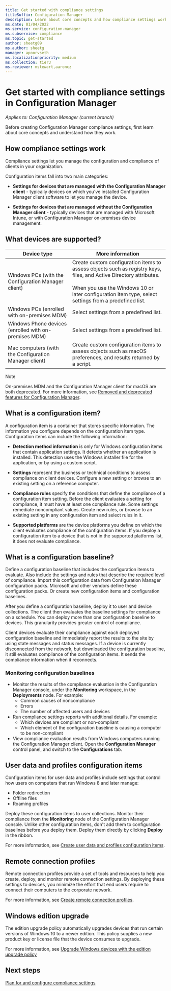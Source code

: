 ```yaml
---
title: Get started with compliance settings
titleSuffix: Configuration Manager
description: Learn about core concepts and how compliance settings work
ms.date: 01/04/2022
ms.service: configuration-manager
ms.subservice: compliance
ms.topic: get-started
author: sheetg09
ms.author: sheetg
manager: apoorvseth
ms.localizationpriority: medium
ms.collection: tier3
ms.reviewer: mstewart,aaroncz 
---
```


# Get started with compliance settings in Configuration Manager

*Applies to: Configuration Manager (current branch)*

Before creating Configuration Manager compliance settings, first learn about core concepts and understand how they work.  

## How compliance settings work

Compliance settings let you manage the configuration and compliance of clients in your organization.  

Configuration items fall into two main categories:  

- **Settings for devices that are managed with the Configuration Manager client** - typically devices on which you've installed Configuration Manager client software to let you manage the device.  

- **Settings for devices that are managed without the Configuration Manager client** - typically devices that are managed with Microsoft Intune, or with Configuration Manager on-premises device management.  

## What devices are supported?  

| Device type | More information |  
|------------|----------------------|  
| Windows PCs (with the Configuration Manager client) | Create custom configuration items to assess objects such as registry keys, files, and Active Directory attributes.<br /><br /> When you use the Windows 10 or later configuration item type, select settings from a predefined list. |  
| Windows PCs (enrolled with on-premises MDM) | Select settings from a predefined list. |  
| Windows Phone devices (enrolled with on-premises MDM) | Select settings from a predefined list. |  
| Mac computers (with the Configuration Manager client) | Create custom configuration items to assess objects such as macOS preferences, and results returned by a script. |  

> [!NOTE]
> On-premises MDM and the Configuration Manager client for macOS are both deprecated. For more information, see [Removed and deprecated features for Configuration Manager](../../core/plan-design/changes/deprecated/removed-and-deprecated-cmfeatures.md).<!-- 12454901,12927803 -->

## What is a configuration item?

A configuration item is a container that stores specific information. The information you configure depends on the configuration item type. Configuration items can include the following information:

- **Detection method information** is only for Windows configuration items that contain application settings. It detects whether an application is installed. This detection uses the Windows installer file for the application, or by using a custom script.  

- **Settings** represent the business or technical conditions to assess compliance on client devices. Configure a new setting or browse to an existing setting on a reference computer.  

- **Compliance rules** specify the conditions that define the compliance of a configuration item setting. Before the client evaluates a setting for compliance, it must have at least one compliance rule. Some settings remediate noncompliant values. Create new rules, or browse to an existing setting in any configuration item and select rules in it.  

- **Supported platforms** are the device platforms you define on which the client evaluates compliance of the configuration items. If you deploy a configuration item to a device that is not in the supported platforms list, it does not evaluate compliance.  

## What is a configuration baseline?

Define a configuration baseline that includes the configuration items to evaluate. Also include the settings and rules that describe the required level of compliance. Import this configuration data from Configuration Manager configuration packs. Microsoft and other vendors define these configuration packs. Or create new configuration items and configuration baselines.  

After you define a configuration baseline, deploy it to user and device collections. The client then evaluates the baseline settings for compliance on a schedule. You can deploy more than one configuration baseline to devices. This granularity provides greater control of compliance. 

Client devices evaluate their compliance against each deployed configuration baseline and immediately report the results to the site by using state messages and status messages. If a device is currently disconnected from the network, but downloaded the configuration baseline, it still evaluates compliance of the configuration items. It sends the compliance information when it reconnects.  

### Monitoring configuration baselines

- Monitor the results of the compliance evaluation in the Configuration Manager console, under the **Monitoring** workspace, in the **Deployments** node. For example:
  - Common causes of noncompliance
  - Errors
  - The number of affected users and devices
- Run compliance settings reports with additional details. For example:
  - Which devices are compliant or non-compliant
  - Which element of the configuration baseline is causing a computer to be non-compliant
- View compliance evaluation results from Windows computers running the Configuration Manager client. Open the **Configuration Manager** control panel, and switch to the **Configurations** tab.  

## User data and profiles configuration items

Configuration items for user data and profiles include settings that control how users on computers that run Windows 8 and later manage:  

- Folder redirection
- Offline files
- Roaming profiles  

Deploy these configuration items to user collections. Monitor their compliance from the **Monitoring** node of the Configuration Manager console. Unlike other configuration items, don't add them to configuration baselines before you deploy them. Deploy them directly by clicking **Deploy** in the ribbon.  

For more information, see [Create user data and profiles configuration items](../deploy-use/create-user-data-and-profiles-configuration-items.md).  

## Remote connection profiles  

Remote connection profiles provide a set of tools and resources to help you create, deploy, and monitor remote connection settings. By deploying these settings to devices, you minimize the effort that end users require to connect their computers to the corporate network.  

For more information, see [Create remote connection profiles](../deploy-use/create-remote-connection-profiles.md).  

## Windows edition upgrade

The edition upgrade policy automatically upgrades devices that run certain versions of Windows 10 to a newer edition. This policy supplies a new product key or license file that the device consumes to upgrade.

For more information, see [Upgrade Windows devices with the edition upgrade policy](../deploy-use/upgrade-windows-version.md)

## Next steps

[Plan for and configure compliance settings](../plan-design/plan-for-and-configure-compliance-settings.md)
